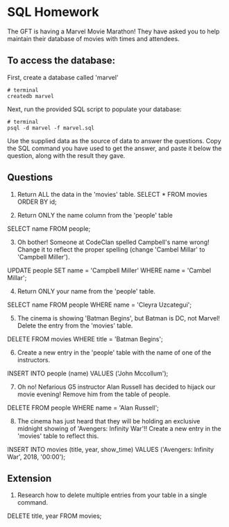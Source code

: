 # SQL Homework

The GFT is having a Marvel Movie Marathon! They have asked you to help maintain their database of movies with times and attendees.

## To access the database:

First, create a database called 'marvel'

```
# terminal
createdb marvel
```

Next, run the provided SQL script to populate your database:

```
# terminal
psql -d marvel -f marvel.sql
```

Use the supplied data as the source of data to answer the questions.  Copy the SQL command you have used to get the answer, and paste it below the question, along with the result they gave.

## Questions

1. Return ALL the data in the 'movies' table.
SELECT * FROM movies ORDER BY id;

2. Return ONLY the name column from the 'people' table

SELECT name FROM people;

3. Oh bother! Someone at CodeClan spelled Campbell's name wrong! Change it to reflect the proper spelling (change 'Cambel Millar' to 'Campbell Miller').

UPDATE people SET name = 'Campbell Miller' WHERE name = 'Cambel Millar';

4. Return ONLY your name from the 'people' table.

SELECT name FROM people WHERE name = 'Cleyra Uzcategui';

5. The cinema is showing 'Batman Begins', but Batman is DC, not Marvel! Delete the entry from the 'movies' table.

DELETE FROM movies WHERE title = 'Batman Begins';

6. Create a new entry in the 'people' table with the name of one of the instructors.

INSERT INTO people (name) VALUES ('John Mccollum');

7. Oh no! Nefarious G5 instructor Alan Russell has decided to hijack our movie evening! Remove him from the table of people.

DELETE FROM people WHERE name = 'Alan Russell';

8. The cinema has just heard that they will be holding an exclusive midnight showing of 'Avengers: Infinity War'!! Create a new entry in the 'movies' table to reflect this.

INSERT INTO movies (title, year, show_time) VALUES ('Avengers: Infinity War', 2018, '00:00');


## Extension

1. Research how to delete multiple entries from your table in a single command.

DELETE title, year FROM movies;
